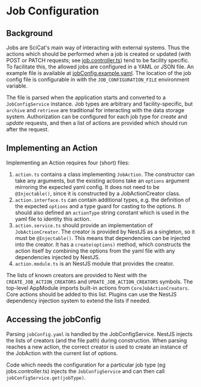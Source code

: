 # Job Configuration

## Background

Jobs are SciCat's main way of interacting with external systems. Thus the actions which
should be performed when a job is created or updated (with POST or PATCH requests; see
[job.controller.ts](../../jobs/job.controller.ts)) tend to be facility specific. To
facilitate this, the allowed jobs are configured in a YAML or JSON file. An example file
is available at [jobConfig.example.yaml](../../../jobConfig.example.yaml). The location
of the job config file is configurable in with the `JOB_CONFIGURATION_FILE` environment
variable.

The file is parsed when the application starts and converted to a `JobConfigService`
instance. Job types are arbitrary and facility-specific, but `archive` and `retrieve`
are traditional for interacting with the data storage system. Authorization can be
configured for each job type for *create* and *update* requests, and then a list of
actions are provided which should run after the request.

## Implementing an Action

Implementing an Action requires four (short) files:

1. `action.ts` contains a class implementing `JobAction`. The constructor can take any
   arguments, but the existing actions take an `options` argument mirroring the expected
   yaml config. It does not need to be `@Injectable()`, since it is constructed by a
   JobActionCreator class.
2. `action.interface.ts` can contain additional types, e.g. the definition of the
   expected `options` and a type guard for casting to the options. It should also
   defined an `actionType` string constant which is used in the yaml file to identity
   this action.
3. `action.service.ts` should provide an implementation of `JobActionCreator`. The
   creator is provided by NestJS as a singleton, so it must be `@Injectable()`. This
   means that dependencies can be injected into the creator. It has a `create(options)`
   method, which constructs the action itself by combining the options from the yaml
   file with any dependencies injected by NestJS.
4. `action.module.ts` is an NestJS module that provides the creator.

The lists of known creators are provided to Nest with the `CREATE_JOB_ACTION_CREATORS`
and `UPDATE_JOB_ACTION_CREATORS` symbols. The top-level AppModule imports built-in
actions from `CoreJobActionCreators`. Core actions should be added to this list. Plugins
can use the NestJS dependency injection system to extend the lists if needed.

## Accessing the jobConfig

Parsing `jobConfig.yaml` is handled by the JobConfigService. NestJS injects the lists of
creators (and the file path) during construction. When parsing reaches a new action, the
correct creator is used to create an instance of the JobAction with the current list of
options.

Code which needs the configuration for a particular job type (eg jobs.controller.ts)
injects the `JobConfigService` and can then call `jobConfigService.get(jobType)`.
